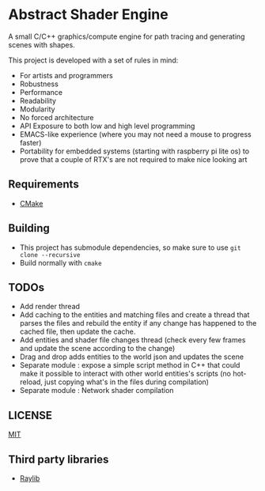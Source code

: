 # Abstract Shader Engine
A small C/C++ graphics/compute engine for path tracing and generating scenes with shapes.

This project is developed with a set of rules in mind:
- For artists and programmers
- Robustness
- Performance
- Readability
- Modularity
- No forced architecture
- API Exposure to both low and high level programming
- EMACS-like experience (where you may not need a mouse to progress faster)
- Portability for embedded systems (starting with raspberry pi lite os) to prove that a couple of RTX's are not required to make nice looking art

## Requirements
- [CMake](https://cmake.org/download/)

## Building
- This project has submodule dependencies, so make sure to use `git clone --recursive`
- Build normally with `cmake`

## TODOs
- Add render thread
- Add caching to the entities and matching files and create a thread that parses the files and rebuild the entity if any change has happened to the cached file, then update the cache.
- Add entities and shader file changes thread (check every few frames and update the scene according to the change)
- Drag and drop adds entities to the world json and updates the scene
- Separate module : expose a simple script method in C++ that could make it possible to interact with other world entities's scripts (no hot-reload, just copying what's in the files during compilation)
- Separate module : Network shader compilation

## LICENSE
[MIT](https://github.com/ougi-washi/AbstractShaderEngine/blob/main/LICENSE)

## Third party libraries
- [Raylib](https://github.com/raysan5/raylib)